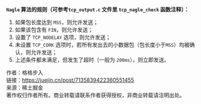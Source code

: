 **`Nagle` 算法的规则（可参考`tcp_output.c` 文件里 `tcp_nagle_check` 函数注释）：**

1.  如果包长度达到 `MSS`，则允许发送；
2.  如果该包含有 `FIN`，则允许发送；
3.  设置了 `TCP_NODELAY` 选项，则允许发送；
4.  未设置 `TCP_CORK` 选项时，若所有发出去的小数据包（包长度小于`MSS`）均被确认，则允许发送；
5.  上述条件都未满足，但发生了超时（一般为 `200ms`），则立即发送。

  

作者：格格步入  
链接：https://juejin.cn/post/7135839422360551455  
来源：稀土掘金  
著作权归作者所有。商业转载请联系作者获得授权，非商业转载请注明出处。